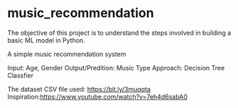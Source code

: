 # music_recommendation

The objective of this project is to understand the steps involved in building a basic ML model in Python.

A simple music recommendation system

Input: Age, Gender
Output/Predition: Music Type
Approach: Decision Tree Classfier

The dataset CSV file used: https://bit.ly/3muqqta
Inspiration:https://www.youtube.com/watch?v=7eh4d6sabA0
